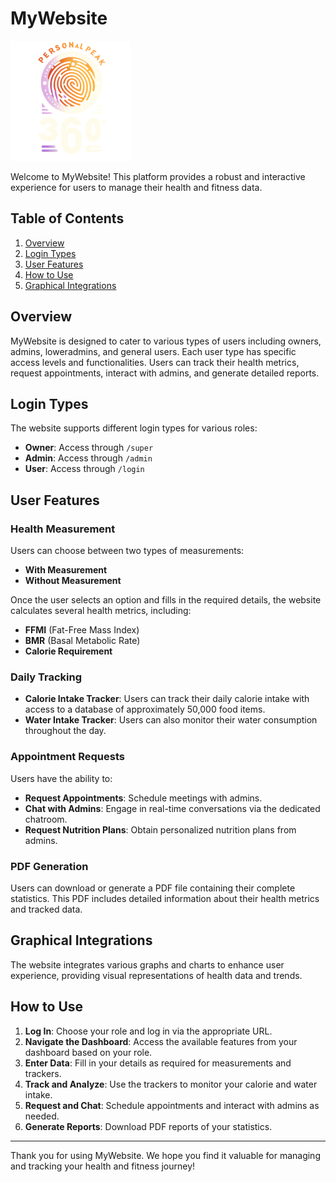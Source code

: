 # MyWebsite

![MyWebsite Logo](public/image/logo.png)

Welcome to MyWebsite! This platform provides a robust and interactive experience for users to manage their health and fitness data.

## Table of Contents

1. [Overview](#overview)
2. [Login Types](#login-types)
3. [User Features](#user-features)
4. [How to Use](#how-to-use)
5. [Graphical Integrations](#graphical-integrations)

## Overview

MyWebsite is designed to cater to various types of users including owners, admins, loweradmins, and general users. Each user type has specific access levels and functionalities. Users can track their health metrics, request appointments, interact with admins, and generate detailed reports.

## Login Types

The website supports different login types for various roles:

- **Owner**: Access through `/super`
- **Admin**: Access through `/admin`
- **User**: Access through `/login`

## User Features

### Health Measurement

Users can choose between two types of measurements:

- **With Measurement**
- **Without Measurement**

Once the user selects an option and fills in the required details, the website calculates several health metrics, including:

- **FFMI** (Fat-Free Mass Index)
- **BMR** (Basal Metabolic Rate)
- **Calorie Requirement**

### Daily Tracking

- **Calorie Intake Tracker**: Users can track their daily calorie intake with access to a database of approximately 50,000 food items.
- **Water Intake Tracker**: Users can also monitor their water consumption throughout the day.

### Appointment Requests

Users have the ability to:

- **Request Appointments**: Schedule meetings with admins.
- **Chat with Admins**: Engage in real-time conversations via the dedicated chatroom.
- **Request Nutrition Plans**: Obtain personalized nutrition plans from admins.

### PDF Generation

Users can download or generate a PDF file containing their complete statistics. This PDF includes detailed information about their health metrics and tracked data.

## Graphical Integrations

The website integrates various graphs and charts to enhance user experience, providing visual representations of health data and trends.

## How to Use

1. **Log In**: Choose your role and log in via the appropriate URL.
2. **Navigate the Dashboard**: Access the available features from your dashboard based on your role.
3. **Enter Data**: Fill in your details as required for measurements and trackers.
4. **Track and Analyze**: Use the trackers to monitor your calorie and water intake.
5. **Request and Chat**: Schedule appointments and interact with admins as needed.
6. **Generate Reports**: Download PDF reports of your statistics.

---

Thank you for using MyWebsite. We hope you find it valuable for managing and tracking your health and fitness journey!
